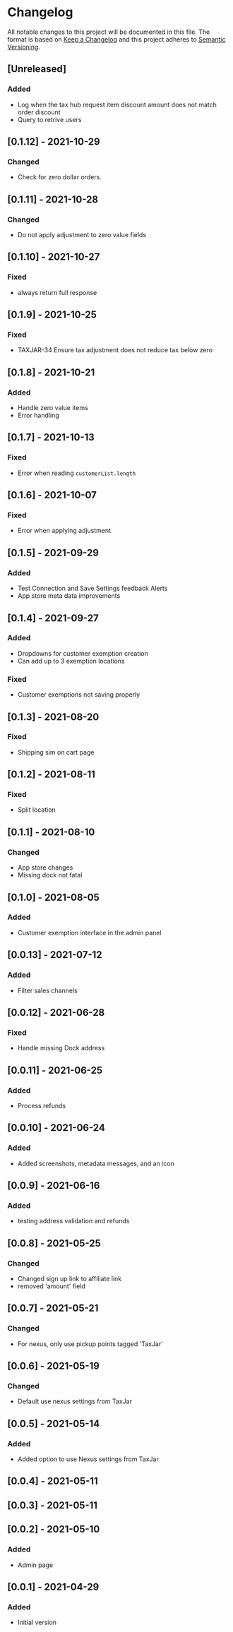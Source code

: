# Changelog

All notable changes to this project will be documented in this file.
The format is based on [Keep a Changelog](http://keepachangelog.com/en/1.0.0/)
and this project adheres to [Semantic Versioning](http://semver.org/spec/v2.0.0.html).

## [Unreleased]

### Added

- Log when the tax hub request item discount amount does not match order discount
- Query to retrive users

## [0.1.12] - 2021-10-29

### Changed

- Check for zero dollar orders.

## [0.1.11] - 2021-10-28

### Changed

- Do not apply adjustment to zero value fields

## [0.1.10] - 2021-10-27

### Fixed

- always return full response

## [0.1.9] - 2021-10-25

### Fixed

- TAXJAR-34 Ensure tax adjustment does not reduce tax below zero

## [0.1.8] - 2021-10-21

### Added

- Handle zero value items
- Error handling

## [0.1.7] - 2021-10-13

### Fixed

- Error when reading `customerList.length`

## [0.1.6] - 2021-10-07

### Fixed

- Error when applying adjustment

## [0.1.5] - 2021-09-29

### Added

- Test Connection and Save Settings feedback Alerts
- App store meta data improvements

## [0.1.4] - 2021-09-27

### Added

- Dropdowns for customer exemption creation
- Can add up to 3 exemption locations

### Fixed

- Customer exemptions not saving properly

## [0.1.3] - 2021-08-20

### Fixed

- Shipping sim on cart page

## [0.1.2] - 2021-08-11

### Fixed

- Split location

## [0.1.1] - 2021-08-10

### Changed

- App store changes
- Missing dock not fatal

## [0.1.0] - 2021-08-05

### Added

- Customer exemption interface in the admin panel

## [0.0.13] - 2021-07-12

### Added

- Filter sales channels

## [0.0.12] - 2021-06-28

### Fixed

- Handle missing Dock address

## [0.0.11] - 2021-06-25

### Added

- Process refunds

## [0.0.10] - 2021-06-24

### Added

- Added screenshots, metadata messages, and an icon

## [0.0.9] - 2021-06-16

### Added

- testing address validation and refunds

## [0.0.8] - 2021-05-25

### Changed

- Changed sign up link to affiliate link
- removed 'amount' field

## [0.0.7] - 2021-05-21

### Changed

- For nexus, only use pickup points tagged 'TaxJar'

## [0.0.6] - 2021-05-19

### Changed

- Default use nexus settings from TaxJar

## [0.0.5] - 2021-05-14

### Added

- Added option to use Nexus settings from TaxJar

## [0.0.4] - 2021-05-11

## [0.0.3] - 2021-05-11

## [0.0.2] - 2021-05-10

### Added

- Admin page

## [0.0.1] - 2021-04-29

### Added

- Initial version
